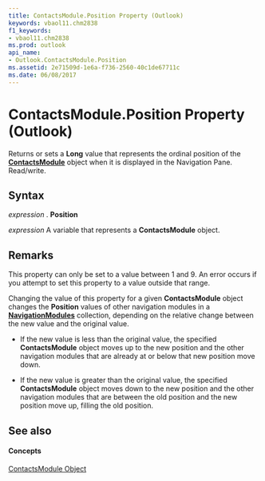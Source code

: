 ```yaml
---
title: ContactsModule.Position Property (Outlook)
keywords: vbaol11.chm2838
f1_keywords:
- vbaol11.chm2838
ms.prod: outlook
api_name:
- Outlook.ContactsModule.Position
ms.assetid: 2e71509d-1e6a-f736-2560-40c1de67711c
ms.date: 06/08/2017
---
```



# ContactsModule.Position Property (Outlook)

Returns or sets a  **Long** value that represents the ordinal position of the **[ContactsModule](Outlook.ContactsModule.md)** object when it is displayed in the Navigation Pane. Read/write.


## Syntax

 _expression_ . **Position**

 _expression_ A variable that represents a **ContactsModule** object.


## Remarks

This property can only be set to a value between 1 and 9. An error occurs if you attempt to set this property to a value outside that range.

Changing the value of this property for a given  **ContactsModule** object changes the **Position** values of other navigation modules in a **[NavigationModules](Outlook.NavigationModules.md)** collection, depending on the relative change between the new value and the original value.


- If the new value is less than the original value, the specified  **ContactsModule** object moves up to the new position and the other navigation modules that are already at or below that new position move down.
    
- If the new value is greater than the original value, the specified  **ContactsModule** object moves down to the new position and the other navigation modules that are between the old position and the new position move up, filling the old position.
    

## See also


#### Concepts


[ContactsModule Object](Outlook.ContactsModule.md)

